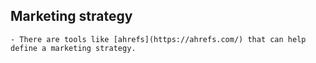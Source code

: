 ## Marketing strategy
	- There are tools like [ahrefs](https://ahrefs.com/) that can help define a marketing strategy.